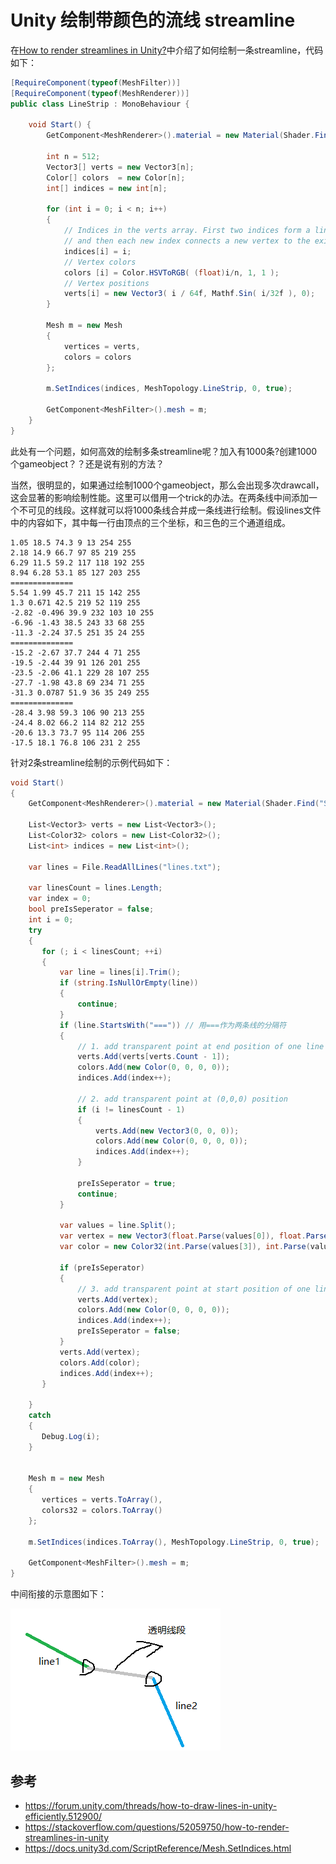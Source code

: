 # Unity 绘制带颜色的流线 streamline

在[How to render streamlines in Unity?](https://stackoverflow.com/questions/52059750/how-to-render-streamlines-in-unity)中介绍了如何绘制一条streamline，代码如下：

```c#
[RequireComponent(typeof(MeshFilter))]
[RequireComponent(typeof(MeshRenderer))]
public class LineStrip : MonoBehaviour {

    void Start() {       
        GetComponent<MeshRenderer>().material = new Material(Shader.Find("Sprites/Default"));

        int n = 512;    
        Vector3[] verts = new Vector3[n];
        Color[] colors  = new Color[n];
        int[] indices = new int[n];

        for (int i = 0; i < n; i++)
        {
            // Indices in the verts array. First two indices form a line, 
            // and then each new index connects a new vertex to the existing line strip
            indices[i] = i;
            // Vertex colors
            colors [i] = Color.HSVToRGB( (float)i/n, 1, 1 );
            // Vertex positions
            verts[i] = new Vector3( i / 64f, Mathf.Sin( i/32f ), 0);
        }

        Mesh m = new Mesh
        {
            vertices = verts,
            colors = colors
        };

        m.SetIndices(indices, MeshTopology.LineStrip, 0, true);

        GetComponent<MeshFilter>().mesh = m;
    }   
}
```

此处有一个问题，如何高效的绘制多条streamline呢？加入有1000条?创建1000个gameobject？？还是说有别的方法？

当然，很明显的，如果通过绘制1000个gameobject，那么会出现多次drawcall，这会显著的影响绘制性能。这里可以借用一个trick的办法。在两条线中间添加一个不可见的线段。这样就可以将1000条线合并成一条线进行绘制。假设lines文件中的内容如下，其中每一行由顶点的三个坐标，和三色的三个通道组成。

```
1.05 18.5 74.3 9 13 254 255
2.18 14.9 66.7 97 85 219 255
6.29 11.5 59.2 117 118 192 255
8.94 6.28 53.1 85 127 203 255
==============
5.54 1.99 45.7 211 15 142 255
1.3 0.671 42.5 219 52 119 255
-2.82 -0.496 39.9 232 103 10 255
-6.96 -1.43 38.5 243 33 68 255
-11.3 -2.24 37.5 251 35 24 255
==============
-15.2 -2.67 37.7 244 4 71 255
-19.5 -2.44 39 91 126 201 255
-23.5 -2.06 41.1 229 28 107 255
-27.7 -1.98 43.8 69 234 71 255
-31.3 0.0787 51.9 36 35 249 255
==============
-28.4 3.98 59.3 106 90 213 255
-24.4 8.02 66.2 114 82 212 255
-20.6 13.3 73.7 95 114 206 255
-17.5 18.1 76.8 106 231 2 255

```

针对2条streamline绘制的示例代码如下：

```c#
void Start()
{
    GetComponent<MeshRenderer>().material = new Material(Shader.Find("Sprites/Default"));

    List<Vector3> verts = new List<Vector3>();
    List<Color32> colors = new List<Color32>();
    List<int> indices = new List<int>();

    var lines = File.ReadAllLines("lines.txt");

    var linesCount = lines.Length;
    var index = 0;
    bool preIsSeperator = false;
    int i = 0;
    try
    {
       for (; i < linesCount; ++i)
       {
           var line = lines[i].Trim();
           if (string.IsNullOrEmpty(line))
           {
               continue;
           }
           if (line.StartsWith("===")) // 用===作为两条线的分隔符
           {
               // 1. add transparent point at end position of one line
               verts.Add(verts[verts.Count - 1]);
               colors.Add(new Color(0, 0, 0, 0));
               indices.Add(index++);

               // 2. add transparent point at (0,0,0) position
               if (i != linesCount - 1)
               {
                   verts.Add(new Vector3(0, 0, 0));
                   colors.Add(new Color(0, 0, 0, 0));
                   indices.Add(index++);
               }

               preIsSeperator = true;
               continue;
           }

           var values = line.Split();
           var vertex = new Vector3(float.Parse(values[0]), float.Parse(values[1]), float.Parse(values[2]));
           var color = new Color32(int.Parse(values[3]), int.Parse(values[4]), int.Parse(values[5]), int.Parse(values[6]));

           if (preIsSeperator)
           {
               // 3. add transparent point at start position of one line
               verts.Add(vertex);
               colors.Add(new Color(0, 0, 0, 0));
               indices.Add(index++);
               preIsSeperator = false;
           }
           verts.Add(vertex);
           colors.Add(color);
           indices.Add(index++);
       }

    }
    catch
    {
       Debug.Log(i);
    }


    Mesh m = new Mesh
    {
       vertices = verts.ToArray(),
       colors32 = colors.ToArray()
    };

    m.SetIndices(indices.ToArray(), MeshTopology.LineStrip, 0, true);

    GetComponent<MeshFilter>().mesh = m;
}
```

中间衔接的示意图如下：

![](./image/draw-streamlines.png)

## 参考

- https://forum.unity.com/threads/how-to-draw-lines-in-unity-efficiently.512900/
- https://stackoverflow.com/questions/52059750/how-to-render-streamlines-in-unity
- https://docs.unity3d.com/ScriptReference/Mesh.SetIndices.html

